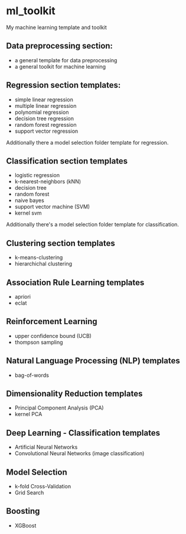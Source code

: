 # ml_toolkit
My machine learning template and toolkit

## Data preprocessing section:
- a general template for data preprocessing
- a general toolkit for machine learning

## Regression section templates:
- simple linear regression
- multiple linear regression
- polynomial regression
- decision tree regression
- random forest regression
- support vector regression

Additionally there a model selection folder template for regression.

## Classification section templates
- logistic regression
- k-nearest-neighbors (kNN)
- decision tree
- random forest
- naive bayes
- support vector machine (SVM)
- kernel svm

Additionally there's a model selection folder template for classification.

## Clustering section templates
- k-means-clustering
- hierarchichal clustering

## Association Rule Learning templates
- apriori
- eclat

## Reinforcement Learning
- upper confidence bound (UCB)
- thompson sampling

## Natural Language Processing (NLP) templates
- bag-of-words

## Dimensionality Reduction templates
- Principal Component Analysis (PCA)
- kernel PCA

## Deep Learning - Classification templates
- Artificial Neural Networks
- Convolutional Neural Networks (image classification)

## Model Selection
- k-fold Cross-Validation
- Grid Search

## Boosting
- XGBoost
